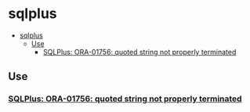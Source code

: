 # sqlplus

- [sqlplus](#sqlplus)
  - [Use](#use)
    - [SQLPlus: ORA-01756: quoted string not properly terminated](#sqlplus-ora-01756-quoted-string-not-properly-terminated)

## Use

### [SQLPlus: ORA-01756: quoted string not properly terminated](https://stackoverflow.com/questions/42065449/sqlplus-ora-01756-quoted-string-not-properly-terminated)

